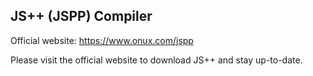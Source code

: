 JS++ (JSPP) Compiler
-----------------------

Official website: https://www.onux.com/jspp

Please visit the official website to download JS++ and stay up-to-date.
